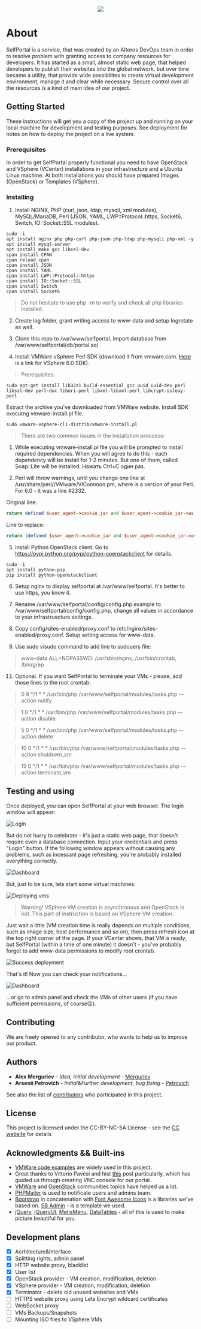 <p align="center">
  <img src ="logo.png"/>
</p>

# About

SelfPortal is a service, that was created by an Altoros DevOps team in order to resolve problem with granting access to company resources for developers. It has started as a small, almost static web page, that helped developers to publish their websites into the global network, but over time became a utility, that provide wide possibilites to create virtual development environment, manage it and clear while necessary. Secure control over all the resources is a kind of main idea of our project.

## Getting Started

These instructions will get you a copy of the project up and running on your local machine for development and testing purposes. See deployment for notes on how to deploy the project on a live system.

### Prerequisites

In order to get SelfPortal properly functional you need to have OpenStack and VSphere (VCenter) installations in your infrastructure and a Ubuntu Linux machine.
At both installations you should have prepared Images (OpenStack) or Templates (VSphere).

### Installing

1. Install NGINX, PHP (curl, json, ldap, mysqli, xml modules), MySQL/MariaDB, Perl (JSON, YAML, LWP::Protocol::https, Socket6, Switch, IO::Socket::SSL modules).
```Shell
sudo -i
apt install nginx php php-curl php-json php-ldap php-mysqli php-xml -y
apt install mysql-server
apt install make gcc libssl-dev
cpan install CPAN
cpan reload cpan
cpan install JSON
cpan install YAML
cpan install LWP::Protocol::https
cpan install IO::Socket::SSL
cpan install Switch
cpan install Socket6
```
> Do not hesitate to use php -m to verify and check all php libraries installed.

2. Create log folder, grant writing access to www-data and setup logrotate as well.

3. Clone this repo to /var/www/selfportal. Import database from /var/www/selfportal/db/portal.sql

4. Install VMWare vSphere Perl SDK (download it from vmware.com. [Here](https://code.vmware.com/web/sdk/60/vsphere-perl) is a link for VSphere 6.0 SDK).

> Prerequisites: 
```Shell
sudo apt-get install lib32z1 build-essential gcc uuid uuid-dev perl libssl-dev perl-doc liburi-perl libxml-libxml-perl libcrypt-ssleay-perl
```

Extract the archive you've downloaded from VMWare website. Install SDK executng vmware-install.pl file.
```Shell
sudo vmware-vsphere-cli-distrib/vmware-install.pl
```

> There are two common issues in the installation proccess:
1. While executing vmware-install.pl file you will be prompted to install required dependencies. When you will agree to do this - each dependency will be install for 1-2 minutes. But one of them, called Soap::Lite will be installed. Нажать Ctrl+C один раз.

2. Perl will throw warnings, until you change one line at /usr/share/perl/<version>/VMware/VICommon.pm, where <version> is a version of your Perl. For 6.0 - it was a line #2332.

Original line:
```Perl 
return defined $user_agent->cookie_jar and $user_agent->cookie_jar->as_string ne '';
```
Line to replace:
```Perl
return (defined $user_agent->cookie_jar and $user_agent->cookie_jar->as_string ne ''); 
```

5. Install Python OpenStack client. Go to https://pypi.python.org/pypi/python-openstackclient for details.
```Shell
sudo -i
apt install python-pip
pip install python-openstackclient
```

6. Setup nginx to display selfportal at /var/www/selfportal. It's better to use https, you know it.

7. Rename /var/www/selfportal/config/config.php.example to /var/www/selfportal/config/config.php, change all values in accordance to your infrastruscture settings.

8. Copy config/sites-enabled/proxy.conf to /etc/nginx/sites-enabled/proxy.conf. Setup writing access for www-data.

10. Use sudo visudo command to add line to sudouers file:

> www-data    ALL=NOPASSWD: /usr/sbin/nginx, /usr/bin/crontab, /bin/grep

11. Optional. If you want SelfPortal to terminate your VMs - please, add those lines to the root crontab:

> 0 8 */1 * * /usr/bin/php /var/www/selfportal/modules/tasks.php --action notify

> 1 0 */1 * * /usr/bin/php /var/www/selfportal/modules/tasks.php --action disable

> 5 0 */1 * * /usr/bin/php /var/www/selfportal/modules/tasks.php --action delete

> 10 0 */1 * * /usr/bin/php /var/www/selfportal/modules/tasks.php --action shutdown_vm

> 15 0 */1 * * /usr/bin/php /var/www/selfportal/modules/tasks.php --action terminate_vm


## Testing and using

Once deployed, you can open SelfPortal at your web browser. The login window will appear:

![Login](img/login_window.PNG)

But do not hurry to celebrate - it's just a static web page, that doesn't require even a database connection. Input your credentials and press "Login" button. If the following window appears without causing any problems, such as incessant page refreshing, you're probably installed everything correctly.

![Dashboard](img/dashboard_window.PNG)

But, just to be sure, lets start some virtual machines:

![Deploying vms](img/deploying_vms_window.PNG)

> Warning! VSphere VM creation is asynchronous and OpenStack is not. This part of instruction is based on VSphere VM creation.

Just wait a little (VM creation time is really depends on multiple conditions, such as image size, host performance and so on), then press refresh icon at the top right corner of the page. If your VCenter shows, that VM is ready, but SelfPortal (within a time of one minute) it doesn't - you've probably forgot to add www-data permissions to modify root crontab.

![Success deployment](img/one_deployed_vm_window.PNG)

That's it! Now you can check your notifications... 

![Dashboard](img/notifications_window.PNG)

...or go to admin panel and check the VMs of other users (if you have sufficient permissions, of course:wink:).


## Contributing

We are freely opened to any contributor, who wants to help us to improve our product.


## Authors

* **Alex Merguriev** - *Idea, initial development* - [Merguriev](https://github.com/merguriev)
* **Arsenii Petrovich** - *Initial&Further development, bug fixing* - [Petrovich](https://github.com/ArseniiPetrovich)

See also the list of [contributors](https://github.com/altoros/selfportal/contributors) who participated in this project.

## License

This project is licensed under the CC-BY-NC-SA License - see the [CC website](https://creativecommons.org/licenses/by-nc-sa/4.0/legalcode) for details

## Acknowledgments && Built-ins

* [VMWare code examples](https://github.com/vmware/vsphere-automation-sdk-perl) are widely used in this project.
* Great thanks to Vittorio Pavesi and hist [this](http://vittoriop77.blogspot.com.by/2016/03/vsphere-6-html-console.html) post particularly, which has guided us through creating VNC console for our portal.
* [VMWare](communities.vmware.com) and [OpenStack](https://www.openstack.org/community/) communities topics have helped us a lot.
* [PHPMailer](https://github.com/PHPMailer/PHPMailer) is used to notificate users and admins team.
* [Bootstrap](https://getbootstrap.com/) in concatenation with [Font Awesome Icons](http://fontawesome.io/) is a libraries we've based on. [SB Admin](https://startbootstrap.com/template-overviews/sb-admin-2/) - is a template we used.
* [jQuery](https://jquery.com/), [jQueryUI](https://jqueryui.com/), [MetisMenu](https://github.com/onokumus/metismenu), [DataTables](https://datatables.net/) - all of this is used to make picture beautiful for you. 

## Development plans

- [x] Acrhitecture&Interface
- [x] Splitting rights, admin panel
- [x] HTTP website proxy, blacklist
- [x] User list
- [x] OpenStack provider - VM creation, modification, deletion
- [x] VSphere provider - VM creation, modification, deletion
- [x] Terminator - delete old unused websites and VMs
- [ ] HTTPS website proxy using Lets Encrypt wildcard certificates
- [ ] WebSocket proxy
- [ ] VMs Backups/Snapshots
- [ ] Mounting ISO files to VSphere VMs
